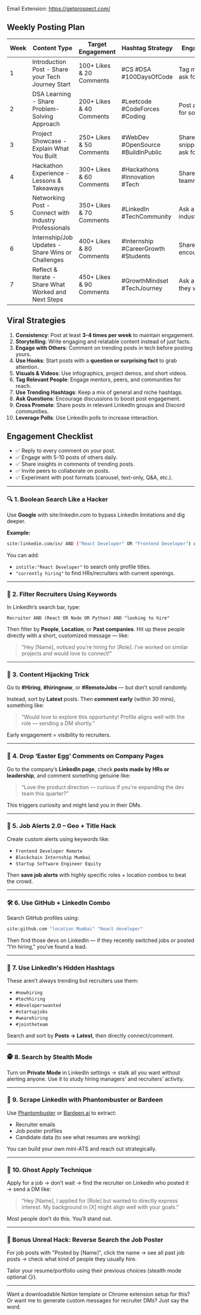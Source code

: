 Email Extension: https://getprospect.com/ 

## Weekly Posting Plan

| Week | Content Type | Target Engagement | Hashtag Strategy | Engagement Tactic |
|------|-------------|------------------|----------------|----------------|
| 1 | Introduction Post - Share your Tech Journey Start | 100+ Likes & 20 Comments | #CS #DSA #100DaysOfCode | Tag mentors & peers, ask for advice |
| 2 | DSA Learning - Share Problem-Solving Approach | 200+ Likes & 40 Comments | #Leetcode #CodeForces #Coding | Post a challenge, ask for solutions |
| 3 | Project Showcase - Explain What You Built | 250+ Likes & 50 Comments | #WebDev #OpenSource #BuildInPublic | Share code snippets/screenshots, ask for feedback |
| 4 | Hackathon Experience - Lessons & Takeaways | 300+ Likes & 60 Comments | #Hackathons #Innovation #Tech | Share team pics, tag teammates |
| 5 | Networking Post - Connect with Industry Professionals | 350+ Likes & 70 Comments | #LinkedIn #TechCommunity | Ask a question to industry experts |
| 6 | Internship/Job Updates - Share Wins or Challenges | 400+ Likes & 80 Comments | #Internship #CareerGrowth #Students | Share insights & encourage others |
| 7 | Reflect & Iterate - Share What Worked and Next Steps | 450+ Likes & 90 Comments | #GrowthMindset #TechJourney | Ask audience what they want to see next |

## Viral Strategies

1. **Consistency**: Post at least **3-4 times per week** to maintain engagement.
2. **Storytelling**: Write engaging and relatable content instead of just facts.
3. **Engage with Others**: Comment on trending posts in tech before posting yours.
4. **Use Hooks**: Start posts with a **question or surprising fact** to grab attention.
5. **Visuals & Videos**: Use infographics, project demos, and short videos.
6. **Tag Relevant People**: Engage mentors, peers, and communities for reach.
7. **Use Trending Hashtags**: Keep a mix of general and niche hashtags.
8. **Ask Questions**: Encourage discussions to boost post engagement.
9. **Cross Promote**: Share posts in relevant LinkedIn groups and Discord communities.
10. **Leverage Polls**: Use LinkedIn polls to increase interaction.

## Engagement Checklist

- ✅ Reply to every comment on your post.
- ✅ Engage with 5-10 posts of others daily.
- ✅ Share insights in comments of trending posts.
- ✅ Invite peers to collaborate on posts.
- ✅ Experiment with post formats (carousel, text-only, Q&A, etc.).


---

### 🔍 **1. Boolean Search Like a Hacker**
Use **Google** with site:linkedin.com to bypass LinkedIn limitations and dig deeper.

**Example:**
```bash
site:linkedin.com/in/ AND ("React Developer" OR "Frontend Developer") AND ("hiring" OR "open to work") AND ("Bangalore" OR "Remote")
```

You can add:
- `intitle:"React Developer"` to search only profile titles.
- `"currently hiring"` to find HRs/recruiters with current openings.

---

### 🧠 **2. Filter Recruiters Using Keywords**
In LinkedIn’s search bar, type:

```plaintext
Recruiter AND (React OR Node OR Python) AND "looking to hire"
```

Then filter by **People**, **Location**, or **Past companies**. Hit up these people directly with a short, customized message — like:
> “Hey [Name], noticed you're hiring for [Role]. I’ve worked on similar projects and would love to connect!”

---

### 🧨 **3. Content Hijacking Trick**
Go to **#Hiring**, **#hiringnow**, or **#RemoteJobs** — but don’t scroll randomly.

Instead, sort by **Latest** posts. Then **comment early** (within 30 mins), something like:
> “Would love to explore this opportunity! Profile aligns well with the role — sending a DM shortly.”

Early engagement = visibility to recruiters.

---

### 💬 **4. Drop ‘Easter Egg’ Comments on Company Pages**
Go to the company’s **LinkedIn page**, check **posts made by HRs or leadership**, and comment something genuine like:
> “Love the product direction — curious if you're expanding the dev team this quarter?”

This triggers curiosity and might land you in their DMs.

---

### 🎯 **5. Job Alerts 2.0 – Geo + Title Hack**
Create custom alerts using keywords like:
- `Frontend Developer Remote`
- `Blockchain Internship Mumbai`
- `Startup Software Engineer Equity`

Then **save job alerts** with highly specific roles + location combos to beat the crowd.

---

### 🛠️ **6. Use GitHub + LinkedIn Combo**
Search GitHub profiles using:
```bash
site:github.com "location Mumbai" "React developer"
```

Then find those devs on LinkedIn — if they recently switched jobs or posted “I’m hiring,” you’ve found a lead.

---

### 🧩 **7. Use LinkedIn's Hidden Hashtags**
These aren’t always trending but recruiters use them:
- `#nowhiring`
- `#techhiring`
- `#developerswanted`
- `#startupjobs`
- `#wearehiring`
- `#jointheteam`

Search and sort by **Posts → Latest**, then directly connect/comment.

---

### 🕵️ **8. Search by Stealth Mode**
Turn on **Private Mode** in LinkedIn settings → stalk all you want without alerting anyone. Use it to study hiring managers' and recruiters’ activity.

---

### 🧬 **9. Scrape LinkedIn with Phantombuster or Bardeen**
Use [Phantombuster](https://phantombuster.com/) or [Bardeen.ai](https://www.bardeen.ai/) to extract:
- Recruiter emails
- Job poster profiles
- Candidate data (to see what resumes are working)

You can build your own mini-ATS and reach out strategically.

---

### 🧨 **10. Ghost Apply Technique**
Apply for a job → don’t wait → find the recruiter on LinkedIn who posted it → send a DM like:
> “Hey [Name], I applied for [Role] but wanted to directly express interest. My background in [X] might align well with your goals.”

Most people don’t do this. You’ll stand out.

---

### 🧪 Bonus Unreal Hack: **Reverse Search the Job Poster**
For job posts with "Posted by [Name]", click the name → see all past job posts → check what kind of people they usually hire.

Tailor your resume/portfolio using their previous choices (stealth mode optional 😏).

---

Want a downloadable Notion template or Chrome extension setup for this? Or want me to generate custom messages for recruiter DMs? Just say the word.

